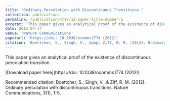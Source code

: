 ```yaml
---
title: "Ordinary Percolation with Discontinuous Transitions "
collection: publications
permalink: /publication/4/17/12-paper-title-number-1
excerpt: 'This paper gives an analytical proof of the existence of discontinuous percolation transition. '
date: 2012-04-17
venue: 'Nature Communications'
paperurl: 'https://doi: 10.1038/ncomms1774 (2012)'
citation: 'Boettcher, S., Singh, V., &amp; Ziff, R. M. (2012). Ordinary percolation with discontinuous transitions. Nature Communications, 3(1), 1-5.'
---
```

This paper gives an analytical proof of the existence of discontinuous percolation transition. 

[Download paper here](https://doi: 10.1038/ncomms1774 (2012))

Recommended citation: Boettcher, S., Singh, V., & Ziff, R. M. (2012). Ordinary percolation with discontinuous transitions. Nature Communications, 3(1), 1-5.
